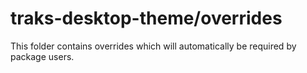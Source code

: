 # traks-desktop-theme/overrides

This folder contains overrides which will automatically be required by package users.
